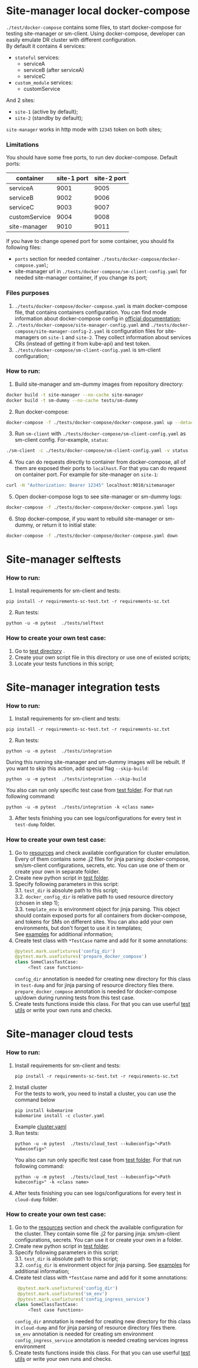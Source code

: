# Site-manager local docker-compose

`./test/docker-compose` contains some files, to start docker-compose for testing site-manager or sm-client. 
Using docker-compose, developer can easily emulate DR cluster with different configuration.  
By default it contains 4 services:
* `stateful` services:
  * serviceA
  * serviceB (after serviceA)
  * serviceC
* `custom_module` services:
  * customService

And 2 sites:
* `site-1` (active by default);
* `site-2` (standby by default);

`site-manager` works in http mode with `12345` token on both sites;

### Limitations

You should have some free ports, to run dev docker-compose. Default ports:

| container     | site-1 port | site-2 port |
|---------------|-------------|-------------|
| serviceA      | 9001        | 9005        |
| serviceB      | 9002        | 9006        |
| serviceC      | 9003        | 9007        |
| customService | 9004        | 9008        |
| site-manager  | 9010        | 9011        |

If you have to change opened port for some container, you should fix following files:
* `ports` section for needed container `./tests/docker-compose/docker-compose.yaml`;
* site-manager url in `./tests/docker-compose/sm-client-config.yaml` for needed site-manager container, 
if you change its port;

### Files purposes
1. `./tests/docker-compose/docker-compose.yaml` is main docker-compose file, that contains containers configuration. 
You can find mode information about docker-compose config in [official documentation](https://docs.docker.com/compose/);
2. `./tests/docker-compose/site-manager-config.yaml` and `./tests/docker-compose/site-manager-config-2.yaml` is 
configuration files for site-managers on `site-1` and `site-2`. They collect information about services CRs 
(instead of getting it from kube-api) and test token.
3. `./tests/docker-compose/sm-client-config.yaml` is sm-client configuration;

### How to run:

1. Build site-manager and sm-dummy images from repository directory:
```bash
docker build -t site-manager --no-cache site-manager
docker build -t sm-dummy --no-cache tests/sm-dummy
```

2. Run docker-compose:

```bash
docker-compose -f ./tests/docker-compose/docker-compose.yaml up --detach
```

3. Run `sm-client` with `./tests/docker-compose/sm-client-config.yaml` as sm-client config. For-example, `status`:

```bash
./sm-client -c ./tests/docker-compose/sm-client-config.yaml -v status
```

4. You can do requests directly to container from docker-compose, all of them are exposed their ports to `localhost`. 
For that you can do request on container port. For example for site-manager on `site-1`:
```bash
curl -H "Authorization: Bearer 12345" localhost:9010/sitemanager
```

5. Open docker-compose logs to see site-manager or sm-dummy logs:
```bash
docker-compose -f ./tests/docker-compose/docker-compose.yaml logs
```

6. Stop docker-compose, if you want to rebuild site-manager or sm-dummy, or return it to initial state:
```bash
docker-compose -f ./tests/docker-compose/docker-compose.yaml down
```

# Site-manager selftests

### How to run:

1. Install requirements for sm-client and tests:
```
pip install -r requirements-sc-test.txt -r requirements-sc.txt
```

2. Run tests:

```
python -u -m pytest  ./tests/selftest
```

### How to create your own test case:

1. Go to [test directory](./selftest) .
2. Create your own script file in this directory or use one of existed scripts;
3. Locate your tests functions in this script;

# Site-manager integration tests

### How to run:

1. Install requirements for sm-client and tests:
```
pip install -r requirements-sc-test.txt -r requirements-sc.txt
```

2. Run tests:

```
python -u -m pytest  ./tests/integration
```
During this running site-manager and sm-dummy images will be rebuilt. If you want to skip this action, add special flag `--skip-build`:
```
python -u -m pytest  ./tests/integration --skip-build
```
You also can run only specific test case from [test folder](./integration/tests). For that run following command:
```
python -u -m pytest  ./tests/integration -k <class name>
```

3. After tests finishing you can see logs/configurations for every test in `test-dump` folder.

### How to create your own test case:

1. Go to [resources](./integration/tests/resources) and check available configuration for cluster emulation. Every of them contains some .j2 files for jinja parsing: docker-compose, sm/sm-client configurations, secrets, etc. You can use one of them or create your own in separate folder.
2. Create new python script in [test folder](./integration/tests).
3. Specify following parameters in this script:  
    3.1. `test_dir` is absolute path to this script;  
    3.2. `docker_config_dir` is relative path to used resource directory (chosen in step 1);  
    3.3. `template_env` is environment object for jinja parsing. This object should contain exposed ports for all containers from docker-compose, and tokens for SMs on different sites. You can also add your own environments, but don't forget to use it in templates;  
    See [examples](./integration/tests/read_statuses_test.py#L11) for additional information;
4. Create test class with `*TestCase` name and add for it some annotations:
   ```python
   @pytest.mark.usefixtures('config_dir')
   @pytest.mark.usefixtures('prepare_docker_compose')
   class SomeClassTastCase:
        <Test case functions>
   ```
   `config_dir` annotation is needed for creating new directory for this class in `test-dump` and for jinja parsing of resource directory files there.
   `prepare_docker_compose` annotation is needed for docker-compose up/down during running tests from this test case.
5. Create tests functions inside this class. For that you can use userful [test utils](integration/common) or write your own runs and checks.

# Site-manager cloud tests

### How to run:

1. Install requirements for sm-client and tests:
    ```
    pip install -r requirements-sc-test.txt -r requirements-sc.txt
    ```
1. Install cluster  
    For the tests to work, you need to install a cluster, you can use the command below
    ```
    pip install kubemarine
    kubemarine install -c cluster.yaml 
    ```
    Example [cluster.yaml](https://github.com/Netcracker/DRNavigator/blob/main/ci/cluster.yaml)
1. Run tests:
    ```
    python -u -m pytest  ./tests/cloud_test --kubeconfig="<Path kubeconfig>"
    ```
    You also can run only specific test case from [test folder](./cloud_test/tests). For that run following command:
    ```
    python -u -m pytest  ./tests/cloud_test --kubeconfig="<Path kubeconfig>" -k <class name>
    ```
1. After tests finishing you can see logs/configurations for every test in `cloud-dump` folder.

### How to create your own test case:

1. Go to the [resources](./сloud_test/tests/resources) section and check the available configuration for the cluster. They contain some file .j2 for parsing jinja: sm/sm-client configurations, secrets. You can use it or create your own in a folder.
2. Create new python script in [test folder](./сloud_test/tests).
3. Specify following parameters in this script:  
    3.1. `test_dir` is absolute path to this script;   
    3.2. `config_dir` is environment object for jinja parsing. 
    See [examples](./сloud_test/tests/sm-client_test.py#L13) for additional information;
4. Create test class with `*TestCase` name and add for it some annotations:
   ```python
    @pytest.mark.usefixtures('config_dir')
    @pytest.mark.usefixtures('sm_env')
    @pytest.mark.usefixtures('config_ingress_service')
   class SomeClassTastCase:
        <Test case functions>
   ```
   `config_dir` annotation is needed for creating new directory for this class in `cloud-dump` and for jinja parsing of resource directory files there.
   `sm_env` annotation is needed for creating sm environment
   `config_ingress_service` annotation is needed creating services ingress environment
5. Create tests functions inside this class. For that you can use userful [test utils](./tests) or write your own runs and checks.
